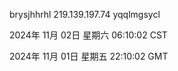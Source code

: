 brysjhhrhl 219.139.197.74 yqqlmgsycl

2024年 11月 02日 星期六 06:10:02 CST

2024年 11月 01日 星期五 22:10:02 GMT
